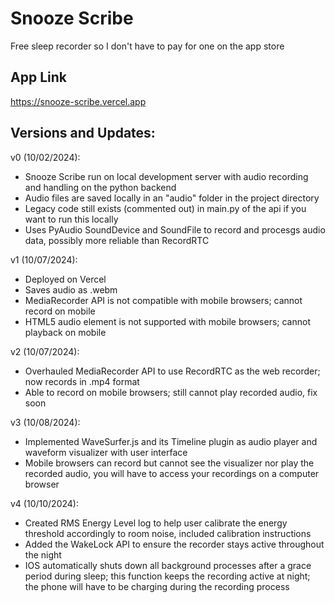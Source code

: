 # Snooze Scribe

Free sleep recorder so I don't have to pay for one on the app store

## App Link

https://snooze-scribe.vercel.app

## Versions and Updates:

v0 (10/02/2024):
- Snooze Scribe run on local development server with audio recording and handling on the python backend
- Audio files are saved locally in an "audio" folder in the project directory
- Legacy code still exists (commented out) in main.py of the api if you want to run this locally
- Uses PyAudio SoundDevice and SoundFile to record and procesgs audio data, possibly more reliable than RecordRTC

v1 (10/07/2024): 
- Deployed on Vercel
- Saves audio as .webm
- MediaRecorder API is not compatible with mobile browsers; cannot record on mobile
- HTML5 audio element is not supported with mobile browsers; cannot playback on mobile

v2 (10/07/2024): 
- Overhauled MediaRecorder API to use RecordRTC as the web recorder; now records in .mp4 format
- Able to record on mobile browsers; still cannot play recorded audio, fix soon

v3 (10/08/2024): 
- Implemented WaveSurfer.js and its Timeline plugin as audio player and waveform visualizer with user interface
- Mobile browsers can record but cannot see the visualizer nor play the recorded audio, you will have to access your recordings on a computer browser

v4 (10/10/2024):
- Created RMS Energy Level log to help user calibrate the energy threshold accordingly to room noise, included calibration instructions
- Added the WakeLock API to ensure the recorder stays active throughout the night 
- IOS automatically shuts down all background processes after a grace period during sleep; this function keeps the recording active at night; the phone will have to be charging during the recording process